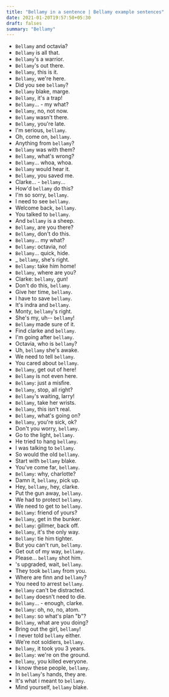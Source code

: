 ```yaml
---
title: "Bellamy in a sentence | Bellamy example sentences"
date: 2021-01-20T19:57:50+05:30
draft: falses
summary: "Bellamy"
---
```

- `Bellamy` and octavia?
- `Bellamy` is all that.
- `Bellamy`'s a warrior.
- `Bellamy`'s out there.
- `Bellamy`, this is it.
- `Bellamy`, we're here.
- Did you see `bellamy`?
- `Bellamy` blake, marge.
- `Bellamy`, it's a trap!
- `Bellamy`... - my what?
- `Bellamy`, no, not now.
- `Bellamy` wasn't there.
- `Bellamy`, you're late.
- I'm serious, `bellamy`.
- Oh, come on, `bellamy`.
- Anything from `bellamy`?
- `Bellamy` was with them?
- `Bellamy`, what's wrong?
- `Bellamy`... whoa, whoa.
- `Bellamy` would hear it.
- `Bellamy`, you saved me.
- Clarke... - `bellamy`...
- How'd `bellamy` do this?
- I'm so sorry, `bellamy`.
- I need to see `bellamy`.
- Welcome back, `bellamy`.
- You talked to `bellamy`.
- And `bellamy` is a sheep.
- `Bellamy`, are you there?
- `Bellamy`, don't do this.
- `Bellamy`... my what?
- `Bellamy`: octavia, no!
- `Bellamy`... quick, hide.
- _ `bellamy`, she's right.
- `Bellamy`: take him home!
- `Bellamy`, where are you?
- Clarke: `bellamy`, gun!
- Don't do this, `bellamy`.
- Give her time, `bellamy`.
- I have to save `bellamy`.
- It's indra and `bellamy`.
- Monty, `bellamy`'s right.
- She's my, uh-- `bellamy`!
- `Bellamy` made sure of it.
- Find clarke and `bellamy`.
- I'm going after `bellamy`.
- Octavia, who is `bellamy`?
- Uh, `bellamy` she's awake.
- We need to tell `bellamy`.
- You cared about `bellamy`.
- `Bellamy`, get out of here!
- `Bellamy` is not even here.
- `Bellamy`: just a misﬁre.
- `Bellamy`, stop, all right?
- `Bellamy`'s waiting, larry!
- `Bellamy`, take her wrists.
- `Bellamy`, this isn't real.
- `Bellamy`, what's going on?
- `Bellamy`, you're sick, ok?
- Don't you worry, `bellamy`.
- Go to the light, `bellamy`.
- He tried to hang `bellamy`.
- I was talking to `bellamy`.
- So would the old `bellamy`.
- Start with `bellamy` blake.
- You've come far, `bellamy`.
- `Bellamy`: why, charlotte?
- Damn it, `bellamy`, pick up.
- Hey, `bellamy`, hey, clarke.
- Put the gun away, `bellamy`.
- We had to protect `bellamy`.
- We need to get to `bellamy`.
- `Bellamy`: friend of yours?
- `Bellamy`, get in the bunker.
- `Bellamy`: gillmer, back off.
- `Bellamy`, it's the only way.
- `Bellamy`: tie him tighter.
- But you can't run, `bellamy`.
- Get out of my way, `bellamy`.
- Please... `bellamy` shot him.
- 's upgraded, wait, `bellamy`.
- They took `bellamy` from you.
- Where are finn and `bellamy`?
- You need to arrest `bellamy`.
- `Bellamy` can't be distracted.
- `Bellamy` doesn't need to die.
- `Bellamy`... - enough, clarke.
- `Bellamy`: oh, no, no, atom.
- `Bellamy`: so what's plan "b"?
- `Bellamy`, what are you doing?
- Bring out the girl, `bellamy`!
- I never told `bellamy` either.
- We're not soldiers, `bellamy`.
- `Bellamy`, it took you 3 years.
- `Bellamy`: we're on the ground.
- `Bellamy`, you killed everyone.
- I know these people, `bellamy`.
- In `bellamy`'s hands, they are.
- It's what i meant to `bellamy`.
- Mind yourself, `bellamy` blake.
                 
